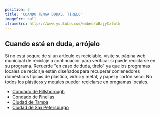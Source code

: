 ```yaml
---
position: 3
title: 'CUANDO TENGA DUDAS, TÍRELO'
imageSrc: null
iframeSrc: https://www.youtube.com/embed/wBajyCx7wlk
---
```


## Cuando esté en duda, arrójelo

Si no está seguro de si un artículo es reciclable, visite su página web municipal de reciclaje a continuación para verificar si puede reciclarse en su programa. Recuerde "en caso de duda, tírelo" ya que los programas locales de reciclaje están diseñados para recuperar contenedores domésticos típicos de plástico, vidrio y metal, y papel y cartón seco. No todos los plásticos y metales pueden reciclarse en programas locales.

- <a href="http://www.hcflgov.net/residents/property-owners-and-renters/trash-and-recycling/what-can-i-recycle" target="_blank">Condado de Hillsborough</a>
- <a href="http://www.pinellascounty.org/solidwaste/recycle.htm" target="_blank">Condado de Pinellas</a>
- <a href="https://www.tampagov.net/solid-waste/programs/recycling-and-waste-reduction" target="_blank">Ciudad de Tampa</a>
- <a href="http://www.stpete.org/recycling" target="_blank">Ciudad de San Petersburgo</a>
